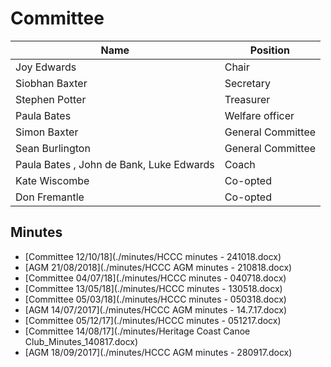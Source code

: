 # Committee #



|   Name   | Position |
|----------|----------|
| Joy Edwards | Chair |
| Siobhan Baxter | Secretary | 
| Stephen Potter | Treasurer | 
| Paula Bates | Welfare officer |
| Simon Baxter | General Committee |
| Sean Burlington | General Committee |
| Paula Bates , John de Bank, Luke Edwards | Coach |
| Kate Wiscombe | Co-opted | 
| Don Fremantle | Co-opted | 



## Minutes ## 

 
 * [Committee 12/10/18](./minutes/HCCC minutes - 241018.docx)
 * [AGM 21/08/2018](./minutes/HCCC AGM minutes - 210818.docx)
 * [Committee 04/07/18](./minutes/HCCC minutes - 040718.docx)
 * [Committee 13/05/18](./minutes/HCCC minutes - 130518.docx)
 * [Committee 05/03/18](./minutes/HCCC minutes - 050318.docx)
 * [AGM 14/07/2017](./minutes/HCCC AGM minutes - 14.7.17.docx)
 * [Committee 05/12/17](./minutes/HCCC minutes - 051217.docx)
 * [Committee 14/08/17](./minutes/Heritage Coast Canoe Club_Minutes_140817.docx)
 * [AGM 18/09/2017](./minutes/HCCC AGM minutes - 280917.docx)

